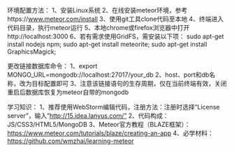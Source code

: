 环境配置方法：
1、安装Linux系统
2、在线安装meteor环境，参考https://www.meteor.com/install
3、使用git工具clone代码至本地
4、终端进入代码目录，执行meteor运行
5、本地chrome或firefox浏览器中打开http://localhost:3000
6、若有需求使用GridFS，需安装以下项：
  sudo apt-get install nodejs npm;
  sudo apt-get install meteorite;
  sudo apt-get install GraphicsMagick;

更改链接数据库命令：
1、export MONGO_URL=mongodb://localhost:27017/your_db
2、host、port和db名称，改为目标配置即可
3、注意该链接语句的生存周期，仅在当前终端有效，关闭重启后数据库恢复为meteor自带的mongodb

学习知识：
1、推荐使用WebStorm编辑代码，注册方法：注册时选择“License server”，输入“http://15.idea.lanyus.com/”
2、代码构成：JS/CSS3/HTML5/MongoDB
3、Meteor官方教程（BLAZE框架）：https://www.meteor.com/tutorials/blaze/creating-an-app
4、必学材料：https://github.com/wmzhai/learning-meteor
